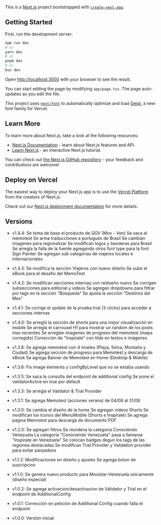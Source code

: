This is a [Next.js](https://nextjs.org) project bootstrapped with [`create-next-app`](https://nextjs.org/docs/app/api-reference/cli/create-next-app).

## Getting Started

First, run the development server:

```bash
npm run dev
# or
yarn dev
# or
pnpm dev
# or
bun dev
```

Open [http://localhost:3000](http://localhost:3000) with your browser to see the result.

You can start editing the page by modifying `app/page.tsx`. The page auto-updates as you edit the file.

This project uses [`next/font`](https://nextjs.org/docs/app/building-your-application/optimizing/fonts) to automatically optimize and load [Geist](https://vercel.com/font), a new font family for Vercel.

## Learn More

To learn more about Next.js, take a look at the following resources:

- [Next.js Documentation](https://nextjs.org/docs) - learn about Next.js features and API.
- [Learn Next.js](https://nextjs.org/learn) - an interactive Next.js tutorial.

You can check out [the Next.js GitHub repository](https://github.com/vercel/next.js) - your feedback and contributions are welcome!

## Deploy on Vercel

The easiest way to deploy your Next.js app is to use the [Vercel Platform](https://vercel.com/new?utm_medium=default-template&filter=next.js&utm_source=create-next-app&utm_campaign=create-next-app-readme) from the creators of Next.js.

Check out our [Next.js deployment documentation](https://nextjs.org/docs/app/building-your-application/deploying) for more details.

## Versions

- v1.4.4:
  Se toma de base el producto de QGV (Mov - Ven)
  Se saca el memotest
  Se arma traducciones a portugués de Brasil
  Se cambian imagenes para regionalizar
  Se modifican logos y banderas para Brasil
  Se arregla la falla de la fuente agregando otros font type para la font Sign Painter
  Se agregan sub categorias de viajeros locales e internacionales

- v1.4.3:
  Se modifica la sección Viajeros con nuevo diseño
  Se sube el eBook para el desafío del MemoTest

- v1.4.2:
  Se modifican secciones internas con rediseño nuevo
  Se corrigen subsecciones para editorial y videos
  Se agregan dropdowns para filtrar por tags en la sección "Búsqueda"
  Se ajusta la sección "Destinos del Mes"

- v1.4.1:
  Se corrige el update de la prueba trial (3 clicks) para acceder a secciones internas

- v1.4.0:
  Se arregló la sección de shorts para una mejor visualización en mobile
  Se arregla el carrousel H1 para mostrar un random de los posts mas recientes
  Se arreglan imagenes de progreso del memotest (mapa corregido)
  Corrección de "Inspírate" con tilde en textos e imágenes

- v1.3.8:
  Se agrega memotest con 4 niveles (Playa, Selva, Montaña y Ciudad)
  Se agrega sección de progreso para Memotest y descarga de eBook
  Se agrega Banner de Memotest en Home (Desktop & Mobile)

- v1.3.6:
  Fix image elements y configByLevel que no se estaba usando

- v1.3.5:
  Se saca la consulta del endpoint de additional config
  Se pone el validatorActive en true por default

- v1.3.3:
  Se arregla el Validator & Trial Provider

- v1.3.1:
  Se agrega Memotest (acciones verano) de 04/08 al 31/08

- v1.3.0:
  Se cambia el diseño de la home
  Se agregan videos Shorts
  Se modifican los iconos del MenuMobile (Shorts e Inspírate)
  Se agrega página Memotest para descarga de documento PDF

- v1.2.0:
  Se agregan filtros
  Se reordena la categoria Conociendo Venezuela
  La categoría "Conociendo Venezuela" pasa a llamarse "Inspírate en Venezuela"
  Se colocan badges degun los tags de las regiones destacadas
  Se modifican Trial Provider y Validation provider para evitar parpadeos

- v1.1.2:
  Modificaciones en diseño y ajustes
  Se agrega boton de suscripcion

- v1.1.0:
  Se genera nuevo producto para Movistar-Venezuela únicamente (diseño especial)

- v1.0.2:
  Se agrega activacion/desactivacion de Validator y Trial en el endpoint de AdditionalConfig

- v1.0.1:
  Corrección en petición de Additional Config cuando falla el endpoint

- v1.0.0:
  Versión inicial
